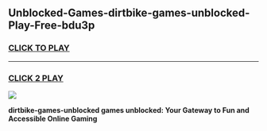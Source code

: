 
## Unblocked-Games-dirtbike-games-unblocked-Play-Free-bdu3p
<h3>
<a href="https://premium76.site?title=dirtbike-games-unblocked&ref=18A">CLICK TO PLAY</a></h3>
<hr>

<h3>
<a href="https://premium76.site?title=dirtbike-games-unblocked&ref=18A">CLICK 2 PLAY</a>
  
</h3>

<a href="https://premium76.site?title=dirtbike-games-unblocked&ref=18A"><img src="https://clearcache.store/games.png"></a>


**dirtbike-games-unblocked games unblocked: Your Gateway to Fun and Accessible Online Gaming**
